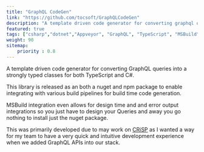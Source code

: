 ```yaml
---
title: "GraphQL CodeGen"
link: "https://github.com/tocsoft/GraphQLCodeGen"
description: "A template driven code generator for converting graphql queries into a strongly typed classes for both TypeScript and C#."
featured: true
tags: ["csharp","dotnet","Appveyor", "GraphQL", "TypeScript", "MSBuild", "npm"]
weight: 90
sitemap: 
    priority : 0.8
---
```


A template driven code generator for converting GraphQL queries into a strongly typed classes for both TypeScript and C#.

This library is released as an both a nuget and npm package to enable integrating with various build pipelines for build time code generation.

MSBuild integration even allows for design time and and error output integrations so you just have to design your Queries and away you go nothing to install just the nuget package.

This was primarily developed due to may work on [CRiSP](/projects/creations/crisp/) as I wanted a way for my team to have a very quick and intuitive development experience when we added GraphQL APIs into our stack.